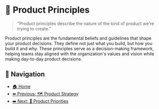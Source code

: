 # 🧭 Product Principles

> "Product principles describe the nature of the kind of product we're trying to create."

Product principles are the fundamental beliefs and guidelines that shape your product decisions. They define not just what you build, but how you build it and why. These principles serve as a decision-making framework, helping teams stay aligned with the organization's values and vision while making day-to-day product decisions.

## 🧭 Navigation

- [🏠 Home](README.md)
- [⬅️ Previous: 🗺️ Product Strategy](product-strategy.md)
- [➡️ Next: 🔢 Product Priorities](product-priorities.md)
